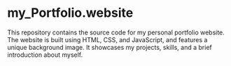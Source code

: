 # my_Portfolio.website
This repository contains the source code for my personal portfolio website. The website is built using HTML, CSS, and JavaScript, and features a unique background image. It showcases my projects, skills, and a brief introduction about myself.

